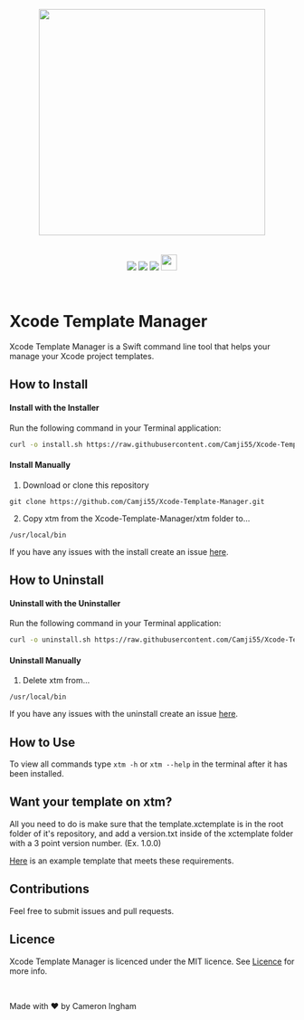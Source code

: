 <br/><br/>
<p align="center">
  <img width="400" src="https://user-images.githubusercontent.com/2769158/44244892-6fa2ba00-a193-11e8-99e7-2da2e3d4978f.png"><br/><br/><br/>
 <img src="https://img.shields.io/badge/Version-1.0.0-blue.svg?longCache=true&style=for-the-badge">
  <a href="https://github.com/Camji55/Xcode-Template-Manager/blob/master/LICENCE.md"><img src="https://img.shields.io/badge/Licence-MIT-green.svg?longCache=true&style=for-the-badge"></a>
    <img src="https://img.shields.io/badge/Made With-Swift-red.svg?longCache=true&style=for-the-badge">
  <a href="https://github.com/vsouza/awesome-ios#other-xcode"><img height="28" src="https://user-images.githubusercontent.com/2769158/44446193-327a6580-a5a1-11e8-91e2-21ca857f95d4.png"></a>
</p><br/>

# Xcode Template Manager

Xcode Template Manager is a Swift command line tool that helps your manage your Xcode project templates.

## How to Install
#### Install with the Installer
Run the following command in your Terminal application:

```sh
curl -o install.sh https://raw.githubusercontent.com/Camji55/Xcode-Template-Manager/master/Install%20Scripts/install.sh && sudo bash install.sh && rm -R -f install.sh
```

#### Install Manually
1. Download or clone this repository

``` 
git clone https://github.com/Camji55/Xcode-Template-Manager.git
```

2. Copy xtm from the Xcode-Template-Manager/xtm folder to...

``` 
/usr/local/bin
```

If you have any issues with the install create an issue [here](https://github.com/Camji55/Xcode-Template-Manager/issues/new).

## How to Uninstall
#### Uninstall with the Uninstaller
Run the following command in your Terminal application:

```sh
curl -o uninstall.sh https://raw.githubusercontent.com/Camji55/Xcode-Template-Manager/master/Install%20Scripts/uninstall.sh && sudo bash uninstall.sh && rm -R -f uninstall.sh
```

#### Uninstall Manually
1. Delete xtm from...

``` 
/usr/local/bin
```

If you have any issues with the uninstall create an issue [here](https://github.com/Camji55/Xcode-Template-Manager/issues/new).

## How to Use

To view all commands type ```xtm -h``` or ```xtm --help``` in the terminal after it has been installed.

## Want your template on xtm?

All you need to do is make sure that the template.xctemplate is in the root folder of it's repository, and add a version.txt inside of the xctemplate folder with a 3 point version number. (Ex. 1.0.0)

[Here](https://github.com/Camji55/DevMountain-Xcode-Template) is an example template that meets these requirements.

## Contributions

Feel free to submit issues and pull requests.

## Licence

Xcode Template Manager is licenced under the MIT licence. See [Licence](https://github.com/Camji55/Xcode-Template-Manager/blob/master/LICENCE.md) for more info.

<br/>

Made with ❤️ by Cameron Ingham
